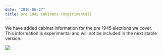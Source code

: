 ```yaml
---
date: "2016-06-27"
title: pre 1945 cabinets (experimental)
---
```


We have added cabinet information for the pre 1945 elections we cover. This information is experimental and will not be included in the next stable version.

![](/images/parliament-germany.jpg)
